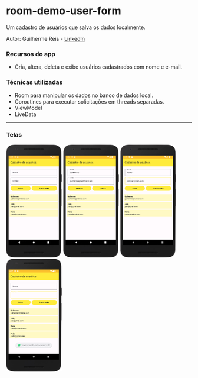 # room-demo-user-form

Um cadastro de usuários que salva os dados localmente.

Autor: Guilherme Reis - [LinkedIn](https://www.linkedin.com/in/guilhermereisdev/)

### Recursos do app
- Cria, altera, deleta e exibe usuários cadastrados com nome e e-mail.

### Técnicas utilizadas
- Room para manipular os dados no banco de dados local.
- Coroutines para executar solicitações em threads separadas.
- ViewModel
- LiveData

------

### Telas

<img src="screenshots/01.png" width="30%">
<img src="screenshots/02.png" width="30%">
<img src="screenshots/03.png" width="30%">
<img src="screenshots/04.png" width="30%">
